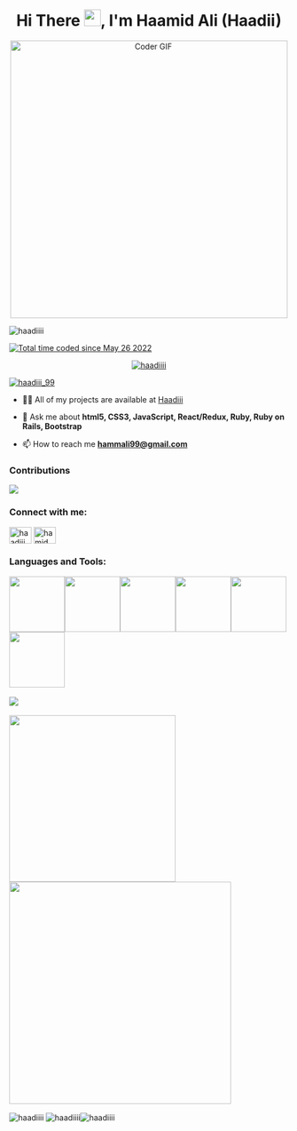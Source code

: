 <h1 align="center">Hi There <img src="https://user-images.githubusercontent.com/42378118/110234147-e3259600-7f4e-11eb-95be-0c4047144dea.gif" width="30">, I'm Haamid Ali (Haadii)</h1>
<p align="center"><img src="https://media.giphy.com/media/SWoSkN6DxTszqIKEqv/giphy.gif" alt="Coder GIF" width="500"></p>

<p align="left"> <img src="https://komarev.com/ghpvc/?username=haadiiii&label=Profile%20views&color=0e75b6&style=flat" alt="haadiiii" /></p>
<a href="https://wakatime.com/@d449428e-1d0c-45f7-b2a7-389203ab4835"><img src="https://wakatime.com/badge/user/d449428e-1d0c-45f7-b2a7-389203ab4835.svg" alt="Total time coded since May 26 2022" /></a>

<p align="center"> <a href="https://github.com/ryo-ma/github-profile-trophy"><img src="https://github-profile-trophy.vercel.app/?username=haadiiii" alt="haadiiii" /></a> </p>

<p align="left"> <a href="https://twitter.com/haadiii_99" target="blank"><img src="https://img.shields.io/twitter/follow/haadiii_99?logo=twitter&style=for-the-badge" alt="haadiii_99" /></a> </p>


- 👨‍💻 All of my projects are available at [Haadiii](https://github.com/Haadiiii?tab=repositories)

- 💬 Ask me about **html5, CSS3, JavaScript, React/Redux, Ruby, Ruby on Rails, Bootstrap**

- 📫 How to reach me **hammali99@gmail.com**

### Contributions
<!-- BLOG-POST-LIST:START -->
<img src="https://activity-graph.herokuapp.com/graph?username=Haadiiii&theme=minimal" />
<!-- BLOG-POST-LIST:END -->

<h3 align="left">Connect with me:</h3>
<p align=left">
<a href="https://twitter.com/HaaDiii_99" target="blank"><img align="center" src="https://raw.githubusercontent.com/rahuldkjain/github-profile-readme-generator/master/src/images/icons/Social/twitter.svg" alt="haadiii_99" height="30" width="40" /></a>
<a href="https://www.linkedin.com/in/hamid-ali-01a872213/" target="blank"><img align="center" src="https://raw.githubusercontent.com/rahuldkjain/github-profile-readme-generator/master/src/images/icons/Social/linked-in-alt.svg" alt="hamid ali" height="30" width="40" /></a>

<h3 align="left">Languages and Tools:</h3>
<p align="left">
  <img src="https://media3.giphy.com/media/ln7z2eWriiQAllfVcn/200w.webp" width="100"><img src="https://i.giphy.com/media/LMt9638dO8dftAjtco/200.webp" width="100"><img src="https://i.giphy.com/media/eNAsjO55tPbgaor7ma/200w.webp" width="100"><img src="https://i.giphy.com/media/VgGthkhUvGgOit7Y9i/200.webp" width="100"><img src="https://i.giphy.com/media/KzJkzjggfGN5Py6nkT/200.webp" width="100"><img src="https://i.giphy.com/media/IdyAQJVN2kVPNUrojM/200.webp" width="100"><br><br>
  <img src="https://camo.githubusercontent.com/936a08778c7e4885053d148c07bbd2339dfbdd80/68747470733a2f2f6665726f73732e6e65742f782f6e6f6465322e676966" /><br><br>
  <img src="https://little.kylerconway.com/images/golang-what.gif" width="300"><img src="https://intro.rustbridge.com/img/ferris.gif" width="400">
</p>

<p display="flex"> <img align="center" src="https://github-readme-stats.vercel.app/api/top-langs?username=haadiiii&show_icons=true&locale=en&layout=compact" alt="haadiiii" />&nbsp;<img align="center" src="https://github-readme-stats.vercel.app/api?username=haadiiii&show_icons=true&locale=en" alt="haadiiii" /><img align="center" src="https://github-readme-streak-stats.herokuapp.com/?user=haadiiii&" alt="haadiiii" /></p>




